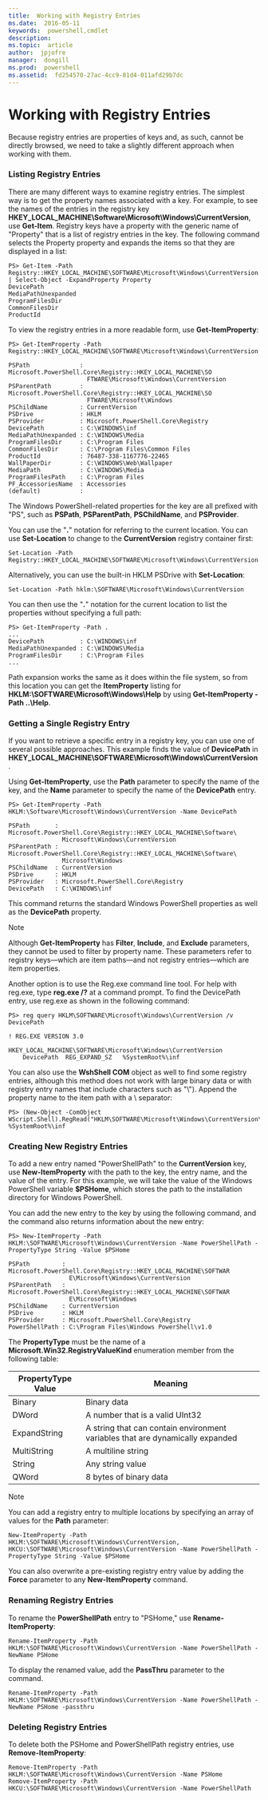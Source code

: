 ```yaml
---
title:  Working with Registry Entries
ms.date:  2016-05-11
keywords:  powershell,cmdlet
description:  
ms.topic:  article
author:  jpjofre
manager:  dongill
ms.prod:  powershell
ms.assetid:  fd254570-27ac-4cc9-81d4-011afd29b7dc
---
```


# Working with Registry Entries
Because registry entries are properties of keys and, as such, cannot be directly browsed, we need to take a slightly different approach when working with them.

### Listing Registry Entries
There are many different ways to examine registry entries. The simplest way is to get the property names associated with a key. For example, to see the names of the entries in the registry key **HKEY\_LOCAL\_MACHINE\\Software\\Microsoft\\Windows\\CurrentVersion**, use **Get\-Item**. Registry keys have a property with the generic name of "Property" that is a list of registry entries in the key. The following command selects the Property property and expands the items so that they are displayed in a list:

```
PS> Get-Item -Path Registry::HKEY_LOCAL_MACHINE\SOFTWARE\Microsoft\Windows\CurrentVersion | Select-Object -ExpandProperty Property
DevicePath
MediaPathUnexpanded
ProgramFilesDir
CommonFilesDir
ProductId
```

To view the registry entries in a more readable form, use **Get\-ItemProperty**:

```
PS> Get-ItemProperty -Path Registry::HKEY_LOCAL_MACHINE\SOFTWARE\Microsoft\Windows\CurrentVersion

PSPath              : Microsoft.PowerShell.Core\Registry::HKEY_LOCAL_MACHINE\SO
                      FTWARE\Microsoft\Windows\CurrentVersion
PSParentPath        : Microsoft.PowerShell.Core\Registry::HKEY_LOCAL_MACHINE\SO
                      FTWARE\Microsoft\Windows
PSChildName         : CurrentVersion
PSDrive             : HKLM
PSProvider          : Microsoft.PowerShell.Core\Registry
DevicePath          : C:\WINDOWS\inf
MediaPathUnexpanded : C:\WINDOWS\Media
ProgramFilesDir     : C:\Program Files
CommonFilesDir      : C:\Program Files\Common Files
ProductId           : 76487-338-1167776-22465
WallPaperDir        : C:\WINDOWS\Web\Wallpaper
MediaPath           : C:\WINDOWS\Media
ProgramFilesPath    : C:\Program Files
PF_AccessoriesName  : Accessories
(default)           :
```

The Windows PowerShell\-related properties for the key are all prefixed with "PS", such as **PSPath**, **PSParentPath**, **PSChildName**, and **PSProvider**.

You can use the "**.**" notation for referring to the current location. You can use **Set\-Location** to change to the **CurrentVersion** registry container first:

```
Set-Location -Path Registry::HKEY_LOCAL_MACHINE\SOFTWARE\Microsoft\Windows\CurrentVersion
```

Alternatively, you can use the built\-in HKLM PSDrive with **Set\-Location**:

```
Set-Location -Path hklm:\SOFTWARE\Microsoft\Windows\CurrentVersion
```

You can then use the "**.**" notation for the current location to list the properties without specifying a full path:

```
PS> Get-ItemProperty -Path .
...
DevicePath          : C:\WINDOWS\inf
MediaPathUnexpanded : C:\WINDOWS\Media
ProgramFilesDir     : C:\Program Files
...
```

Path expansion works the same as it does within the file system, so from this location you can get the **ItemProperty** listing for **HKLM:\\SOFTWARE\\Microsoft\\Windows\\Help** by using **Get\-ItemProperty \-Path ..\\Help**.

### Getting a Single Registry Entry
If you want to retrieve a specific entry in a registry key, you can use one of several possible approaches. This example finds the value of **DevicePath** in **HKEY\_LOCAL\_MACHINE\\SOFTWARE\\Microsoft\\Windows\\CurrentVersion**.

Using **Get\-ItemProperty**, use the **Path** parameter to specify the name of the key, and the **Name** parameter to specify the name of the **DevicePath** entry.

```
PS> Get-ItemProperty -Path HKLM:\Software\Microsoft\Windows\CurrentVersion -Name DevicePath

PSPath       : Microsoft.PowerShell.Core\Registry::HKEY_LOCAL_MACHINE\Software\
               Microsoft\Windows\CurrentVersion
PSParentPath : Microsoft.PowerShell.Core\Registry::HKEY_LOCAL_MACHINE\Software\
               Microsoft\Windows
PSChildName  : CurrentVersion
PSDrive      : HKLM
PSProvider   : Microsoft.PowerShell.Core\Registry
DevicePath   : C:\WINDOWS\inf
```

This command returns the standard Windows PowerShell properties as well as the **DevicePath** property.

> [!NOTE]
> Although **Get\-ItemProperty** has **Filter**, **Include**, and **Exclude** parameters, they cannot be used to filter by property name. These parameters refer to registry keys—which are item paths—and not registry entries—which are item properties.

Another option is to use the Reg.exe command line tool. For help with reg.exe, type **reg.exe \/?** at a command prompt. To find the DevicePath entry, use reg.exe as shown in the following command:

```
PS> reg query HKLM\SOFTWARE\Microsoft\Windows\CurrentVersion /v DevicePath

! REG.EXE VERSION 3.0

HKEY_LOCAL_MACHINE\SOFTWARE\Microsoft\Windows\CurrentVersion
    DevicePath  REG_EXPAND_SZ   %SystemRoot%\inf
```

You can also use the **WshShell COM** object as well to find some registry entries, although this method does not work with large binary data or with registry entry names that include characters such as "\\"). Append the property name to the item path with a \\ separator:

```
PS> (New-Object -ComObject WScript.Shell).RegRead("HKLM\SOFTWARE\Microsoft\Windows\CurrentVersion\DevicePath")
%SystemRoot%\inf
```

### Creating New Registry Entries
To add a new entry named "PowerShellPath" to the **CurrentVersion** key, use **New\-ItemProperty** with the path to the key, the entry name, and the value of the entry. For this example, we will take the value of the Windows PowerShell variable **$PSHome**, which stores the path to the installation directory for Windows PowerShell.

You can add the new entry to the key by using the following command, and the command also returns information about the new entry:

```
PS> New-ItemProperty -Path HKLM:\SOFTWARE\Microsoft\Windows\CurrentVersion -Name PowerShellPath -PropertyType String -Value $PSHome

PSPath         : Microsoft.PowerShell.Core\Registry::HKEY_LOCAL_MACHINE\SOFTWAR
                 E\Microsoft\Windows\CurrentVersion
PSParentPath   : Microsoft.PowerShell.Core\Registry::HKEY_LOCAL_MACHINE\SOFTWAR
                 E\Microsoft\Windows
PSChildName    : CurrentVersion
PSDrive        : HKLM
PSProvider     : Microsoft.PowerShell.Core\Registry
PowerShellPath : C:\Program Files\Windows PowerShell\v1.0
```

The **PropertyType** must be the name of a **Microsoft.Win32.RegistryValueKind** enumeration member from the following table:

|PropertyType Value|Meaning|
|----------------------|-----------|
|Binary|Binary data|
|DWord|A number that is a valid UInt32|
|ExpandString|A string that can contain environment variables that are dynamically expanded|
|MultiString|A multiline string|
|String|Any string value|
|QWord|8 bytes of binary data|

> [!NOTE]
> You can add a registry entry to multiple locations by specifying an array of values for the **Path** parameter:

```
New-ItemProperty -Path HKLM:\SOFTWARE\Microsoft\Windows\CurrentVersion, HKCU:\SOFTWARE\Microsoft\Windows\CurrentVersion -Name PowerShellPath -PropertyType String -Value $PSHome
```

You can also overwrite a pre\-existing registry entry value by adding the **Force** parameter to any **New\-ItemProperty** command.

### Renaming Registry Entries
To rename the **PowerShellPath** entry to "PSHome," use **Rename\-ItemProperty**:

```
Rename-ItemProperty -Path HKLM:\SOFTWARE\Microsoft\Windows\CurrentVersion -Name PowerShellPath -NewName PSHome
```

To display the renamed value, add the **PassThru** parameter to the command.

```
Rename-ItemProperty -Path HKLM:\SOFTWARE\Microsoft\Windows\CurrentVersion -Name PowerShellPath -NewName PSHome -passthru
```

### Deleting Registry Entries
To delete both the PSHome and PowerShellPath registry entries, use **Remove\-ItemProperty**:

```
Remove-ItemProperty -Path HKLM:\SOFTWARE\Microsoft\Windows\CurrentVersion -Name PSHome
Remove-ItemProperty -Path HKCU:\SOFTWARE\Microsoft\Windows\CurrentVersion -Name PowerShellPath
```

